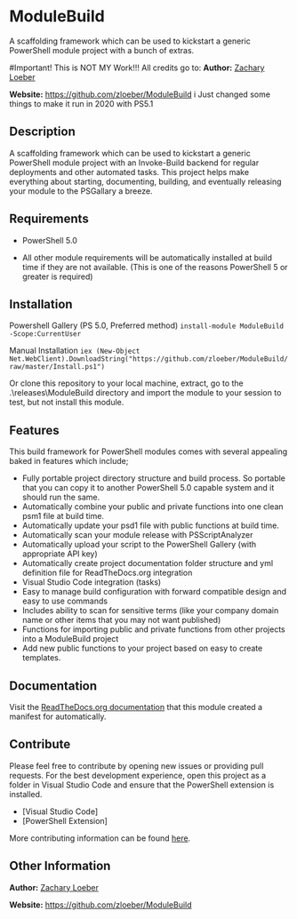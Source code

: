 # ModuleBuild

A scaffolding framework which can be used to kickstart a generic PowerShell module project with a bunch of extras.

#Important!
This is NOT MY Work!!!
All credits go to:
**Author:** [Zachary Loeber](https://www.the-little-things.net)

**Website:** https://github.com/zloeber/ModuleBuild
i Just changed some things to make it run in 2020 with PS5.1

## Description

A scaffolding framework which can be used to kickstart a generic PowerShell module project with an Invoke-Build backend for regular deployments and other automated tasks. This project helps make everything about starting, documenting, building, and eventually releasing your module to the PSGallary a breeze.

## Requirements

- PowerShell 5.0

- All other module requirements will be automatically installed at build time if they are not available. (This is one of the reasons PowerShell 5 or greater is required)

## Installation

Powershell Gallery (PS 5.0, Preferred method)
`install-module ModuleBuild -Scope:CurrentUser`

Manual Installation
`iex (New-Object Net.WebClient).DownloadString("https://github.com/zloeber/ModuleBuild/raw/master/Install.ps1")`

Or clone this repository to your local machine, extract, go to the .\releases\ModuleBuild directory
and import the module to your session to test, but not install this module.

## Features

This build framework for PowerShell modules comes with several appealing baked in features which include;
- Fully portable project directory structure and build process. So portable that you can copy it to another PowerShell 5.0 capable system and it should run the same.
- Automatically combine your public and private functions into one clean psm1 file at build time.
- Automatically update your psd1 file with public functions at build time.
- Automatically scan your module release with PSScriptAnalyzer
- Automatically upload your script to the PowerShell Gallery (with appropriate API key)
- Automatically create project documentation folder structure and yml definition file for ReadTheDocs.org integration
- Visual Studio Code integration (tasks)
- Easy to manage build configuration with forward compatible design and easy to use commands
- Includes ability to scan for sensitive terms (like your company domain name or other items that you may not want published)
- Functions for importing public and private functions from other projects into a ModuleBuild project
- Add new public functions to your project based on easy to create templates.
## Documentation

Visit the [ReadTheDocs.org documentation](http://modulebuild.readthedocs.io/en/latest/) that this module created a manifest for automatically.

## Contribute

Please feel free to contribute by opening new issues or providing pull requests.
For the best development experience, open this project as a folder in Visual
Studio Code and ensure that the PowerShell extension is installed.

* [Visual Studio Code]
* [PowerShell Extension]

More contributing information can be found [here](https://github.com/zloeber/ModuleBuild/blob/master/docs/Contributing.md).

## Other Information

**Author:** [Zachary Loeber](https://www.the-little-things.net)

**Website:** https://github.com/zloeber/ModuleBuild
